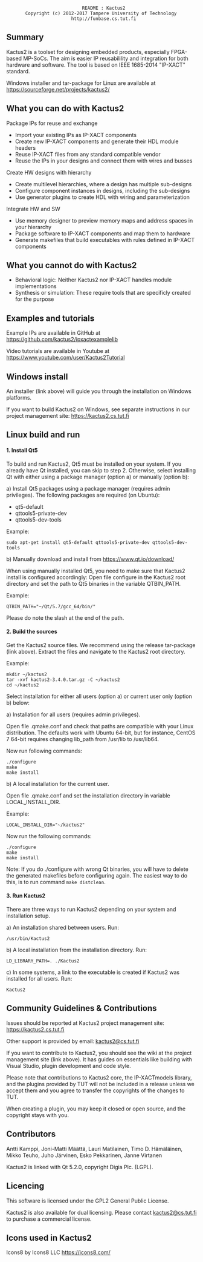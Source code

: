 
                                README : Kactus2
           Copyright (c) 2012-2017 Tampere University of Technology
                            http://funbase.cs.tut.fi

Summary
----------------------------------------------------

Kactus2 is a toolset for designing embedded products, especially FPGA-based
MP-SoCs. The aim is easier IP reusabilility and integration for both hardware and
software. The tool is based on IEEE 1685-2014 "IP-XACT" standard.

Windows installer and tar-package for Linux are available at https://sourceforge.net/projects/kactus2/

What you can do with Kactus2
----------------------------------------------------

Package IPs for reuse and exchange
 * Import your existing IPs as IP-XACT components
 * Create new IP-XACT components and generate their HDL module headers
 * Reuse IP-XACT files from any standard compatible vendor
 * Reuse the IPs in your designs and connect them with wires and busses

Create HW designs with hierarchy
 * Create multilevel hierarchies, where a design has multiple sub-designs
 * Configure component instances in designs, including the sub-designs
 * Use generator plugins to create HDL with wiring and parameterization

Integrate HW and SW
 * Use memory designer to preview memory maps and address spaces in your hierarchy
 * Package software to IP-XACT components and map them to hardware
 * Generate makefiles that build executables with rules defined in IP-XACT components
 
What you cannot do with Kactus2
----------------------------------------------------
 * Behavioral logic: Neither Kactus2 nor IP-XACT handles module implementations
 * Synthesis or simulation: These require tools that are specificly created for the purpose
 
Examples and tutorials
----------------------------------------------------

Example IPs are available in GitHub at https://github.com/kactus2/ipxactexamplelib

Video tutorials are available in Youtube at https://www.youtube.com/user/Kactus2Tutorial

Windows install
----------------------------------------------------

An installer (link above) will guide you through the installation on Windows platforms.

If you want to build Kactus2 on Windows, see separate instructions in our project 
management site: https://kactus2.cs.tut.fi


Linux build and run
----------------------------------------------------

#### 1. Install Qt5

To build and run Kactus2, Qt5 must be installed on your system. If you already have Qt installed,
you can skip to step 2. Otherwise, select installing Qt with either using a package manager
(option a) or manually (option b):

a) Install Qt5 packages using a package manager (requires admin privileges).
The following packages are required (on Ubuntu):

  * qt5-default
  * qttools5-private-dev
  * qttools5-dev-tools

Example:
```
sudo apt-get install qt5-default qttools5-private-dev qttools5-dev-tools
```

b) Manually download and install from https://www.qt.io/download/

When using manually installed Qt5, you need to make sure that Kactus2 install is configured accordingly:
Open file configure in the Kactus2 root directory and set the path to Qt5 binaries in the 
variable QTBIN_PATH. 
  
Example: 
      
    QTBIN_PATH="~/Qt/5.7/gcc_64/bin/"
  
  Please do note the slash at the end of the path. 

#### 2. Build the sources

Get the Kactus2 source files. We recommend using the release tar-package (link above).
Extract the files and navigate to the Kactus2 root directory. 

Example:
```
mkdir ~/kactus2
tar -xvf kactus2-3.4.0.tar.gz -C ~/kactus2
cd ~/kactus2
```

Select installation for either all users (option a) or current user only (option b) below:

a) Installation for all users (requires admin privileges).

Open file .qmake.conf and check that paths are compatible with your Linux distribution.
The defaults work with Ubuntu 64-bit, but for instance, CentOS 7 64-bit requires changing lib_path from /usr/lib to /usr/lib64.
    
Now run following commands:
```
./configure
make
make install
```

b) A local installation for the current user.

  Open file .qmake.conf and set the installation directory in variable LOCAL_INSTALL_DIR.
  
Example:
  
    LOCAL_INSTALL_DIR="~/kactus2"
    
Now run the following commands:
```
./configure
make
make install
```

Note: If you do ./configure with wrong Qt binaries, you will have to delete the generated makefiles before configuring again. The easiest way to do this, is to run command `make distclean`.

#### 3. Run Kactus2

There are three ways to run Kactus2 depending on your system and installation setup.

a) An installation shared between users. Run:
  
    /usr/bin/Kactus2

b) A local installation from the installation directory. Run:
    
    LD_LIBRARY_PATH=. ./Kactus2

c) In some systems, a link to the executable is created if Kactus2 was installed for all users. Run:

    Kactus2

Community Guidelines & Contributions
----------------------------------------------------

Issues should be reported at Kactus2 project management site: https://kactus2.cs.tut.fi

Other support is provided by email: kactus2@cs.tut.fi

If you want to contribute to Kactus2, you should see the wiki at the project management site (link above).
It has guides on essentials like building with Visual Studio, plugin development and code style.

Please note that contributions to Kactus2 core, the IP-XACTmodels library, and the plugins provided by
TUT will not be included in a release unless we accept them and you agree to transfer the copyrights of the
changes to TUT.

When creating a plugin, you may keep it closed or open source, and the copyright stays with you.

Contributors
----------------------------------------------------

Antti Kamppi, Joni-Matti Määttä, Lauri Matilainen, Timo D. Hämäläinen,
Mikko Teuho, Juho Järvinen, Esko Pekkarinen, Janne Virtanen

Kactus2 is linked with Qt 5.2.0, copyright Digia Plc. (LGPL).

Licencing
----------------------------------------------------

This software is licensed under the GPL2 General Public License.

Kactus2 is also available for dual licensing. Please contact kactus2@cs.tut.fi
to purchase a commercial license.


Icons used in Kactus2
----------------------------------------------------

Icons8 by Icons8 LLC
https://icons8.com/
